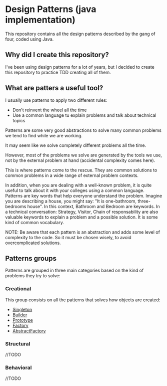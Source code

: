 # Design Patterns (java implementation)

This repository contains all the design patterns described by the gang of four, coded using Java.

## Why did I create this repository?

I've been using design patterns for a lot of years, but I decided to create this repository to practice TDD creating all of them.

## What are patters a useful tool?

I usually use patterns to apply two different rules:
 * Don't reinvent the wheel all the time
 * Use a common language tu explain problems and talk about technical topics
 
Patterns are some very good abstractions to solve many common problems we tend to find while we are working.

It may seem like we solve completely different problems all the time.

However, most of the problems we solve are generated by the tools we use, not by the external problem at hand (accidental complexity comes here).

This is where patterns come to the rescue. They are common solutions to common problems in a wide range of external problem contexts.

In addition, when you are dealing with a well-known problem, it is quite useful to talk about it with your colleges using a common language. Patterns are key words that help everyone understand the problem.
Imagine you are describing a house, you might say: "It is one-bathroom, three-bedrooms house". In this context, Bathroom and Bedroom are keywords.
In a technical conversation: Strategy, Visitor, Chain of responsability are also valuable keywords to explain a problem and a possible solution. It is some kind of common vocabulary.

NOTE: Be aware that each pattern is an abstraction and adds some level of complexity to the code. So it must be chosen wisely, to avoid overcomplicated solutions.

## Patterns groups

Patterns are grouped in three main categories based on the kind of problems they try to solve:

### Creational

This group consists on all the patterns that solves how objects are created:

* [Singleton](./docs/creational/Singleton.md)
* [Builder](./docs/creational/Builder.md)
* [Prototype](./docs/creational/Prototype.md)
* [Factory](./docs/creational/FactoryMethod.md)
* [AbstractFactory](./docs/creational/AbstractFactory.md)


### Structural
//TODO

### Behavioral
//TODO
